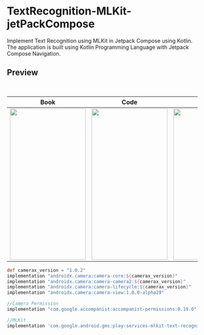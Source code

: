 # TextRecognition-MLKit-jetPackCompose

Implement Text Recognition using MLKit in Jetpack Compose using Kotlin.
The application is built using Kotlin Programming Language with Jetpack Compose Navigation.

## Preview
<div align="center">
<br/>
  


Book            |  Code           |  Web
:-------------------------:|:-------------------------:|:-------------------------:
<img src="https://user-images.githubusercontent.com/51374446/152574995-48c5555f-42c8-44d6-8522-36e49fdb3a58.gif" width="200" height="400" />  | <img src="https://user-images.githubusercontent.com/51374446/152575085-480ef2dd-9103-4d56-a23b-dc75d11aecd7.gif" width="200" height="400" /> | <img src="https://user-images.githubusercontent.com/51374446/152575174-2ec7cc08-08d3-4f43-92b5-ac4c933e5cf8.gif" width="200" height="400" />

 </div>
  
  ```groovy
  def camerax_version = "1.0.2"
  implementation "androidx.camera:camera-core:${camerax_version}"
  implementation "androidx.camera:camera-camera2:${camerax_version}"
  implementation "androidx.camera:camera-lifecycle:${camerax_version}"
  implementation "androidx.camera:camera-view:1.0.0-alpha29"

  //Camera Permission
  implementation "com.google.accompanist:accompanist-permissions:0.19.0"

  //MLKit
  implementation 'com.google.android.gms:play-services-mlkit-text-recognition:16.1.1'
```
